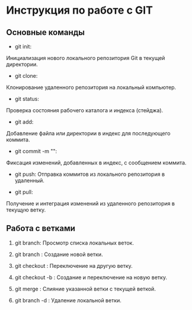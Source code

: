 # Инструкция по работе с GIT

## Основные команды
* git init:

Инициализация нового локального репозитория Git в текущей директории.

* git clone:

Клонирование удаленного репозитория на локальный компьютер.

* git status:

Проверка состояния рабочего каталога и индекса (стейджа).

* git add:

Добавление файла или директории в индекс для последующего коммита.

* git commit -m "<message>":

Фиксация изменений, добавленных в индекс, с сообщением коммита.

* git push:
Отправка коммитов из локального репозитория в удаленный.

* git pull:

Получение и интеграция изменений из удаленного репозитория в текущую ветку.

## Работа с ветками

1.	git branch:
Просмотр списка локальных веток.

2.	git branch <branch-name>:
Создание новой ветки.

3.	git checkout <branch>:
Переключение на другую ветку.

4.	git checkout -b <branch>:
Создание и переключение на новую ветку.

5.	git merge <branch>:
Слияние указанной ветки с текущей веткой.

6.	git branch -d <branch>:
Удаление локальной ветки.